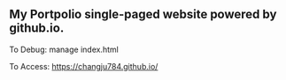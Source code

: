 ## My Portpolio single-paged website powered by github.io. 

To Debug: manage index.html

To Access: https://changju784.github.io/
